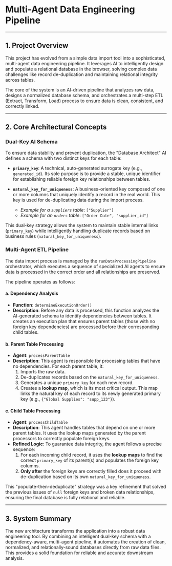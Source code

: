 # Multi-Agent Data Engineering Pipeline

---

## 1. Project Overview

This project has evolved from a simple data import tool into a sophisticated, multi-agent data engineering pipeline. It leverages AI to intelligently design and populate a relational database in the browser, solving complex data challenges like record de-duplication and maintaining relational integrity across tables.

The core of the system is an AI-driven pipeline that analyzes raw data, designs a normalized database schema, and orchestrates a multi-step ETL (Extract, Transform, Load) process to ensure data is clean, consistent, and correctly linked.

---

## 2. Core Architectural Concepts

### Dual-Key AI Schema

To ensure data stability and prevent duplication, the "Database Architect" AI defines a schema with two distinct keys for each table:

-   **`primary_key`**: A technical, auto-generated surrogate key (e.g., `generated_id`). Its sole purpose is to provide a stable, unique identifier for establishing reliable foreign key relationships between tables.

-   **`natural_key_for_uniqueness`**: A business-oriented key composed of one or more columns that uniquely identify a record in the real world. This key is used for de-duplicating data during the import process.
    -   *Example for a `suppliers` table*: `["Supplier"]`
    -   *Example for an `orders` table*: `["Order Date", "supplier_id"]`

This dual-key strategy allows the system to maintain stable internal links (`primary_key`) while intelligently handling duplicate records based on business rules (`natural_key_for_uniqueness`).

### Multi-Agent ETL Pipeline

The data import process is managed by the `runDataProcessingPipeline` orchestrator, which executes a sequence of specialized AI agents to ensure data is processed in the correct order and all relationships are preserved.

The pipeline operates as follows:

#### a. Dependency Analysis

-   **Function**: `determineExecutionOrder()`
-   **Description**: Before any data is processed, this function analyzes the AI-generated schema to identify dependencies between tables. It creates an execution plan that ensures parent tables (those with no foreign key dependencies) are processed before their corresponding child tables.

#### b. Parent Table Processing

-   **Agent**: `processParentTable`
-   **Description**: This agent is responsible for processing tables that have no dependencies. For each parent table, it:
    1.  Imports the raw data.
    2.  De-duplicates records based on the `natural_key_for_uniqueness`.
    3.  Generates a unique `primary_key` for each new record.
    4.  Creates a **lookup map**, which is its most critical output. This map links the natural key of each record to its newly generated primary key (e.g., `{"Global Supplies": "supp_123"}`).

#### c. Child Table Processing

-   **Agent**: `processChildTable`
-   **Description**: This agent handles tables that depend on one or more parent tables. It uses the lookup maps generated by the parent processors to correctly populate foreign keys.
-   **Refined Logic**: To guarantee data integrity, the agent follows a precise sequence:
    1.  For each incoming child record, it uses the **lookup maps** to find the correct `primary_key` of its parent(s) and populates the foreign key columns.
    2.  **Only after** the foreign keys are correctly filled does it proceed with de-duplication based on its own `natural_key_for_uniqueness`.

This "populate-then-deduplicate" strategy was a key refinement that solved the previous issues of `null` foreign keys and broken data relationships, ensuring the final database is fully relational and reliable.

---

## 3. System Summary

The new architecture transforms the application into a robust data engineering tool. By combining an intelligent dual-key schema with a dependency-aware, multi-agent pipeline, it automates the creation of clean, normalized, and relationally-sound databases directly from raw data files. This provides a solid foundation for reliable and accurate downstream analysis.
